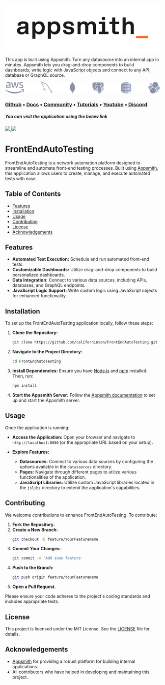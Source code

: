 ![](https://raw.githubusercontent.com/appsmithorg/appsmith/release/static/appsmith_logo_primary.png)

This app is built using Appsmith. Turn any datasource into an internal app in minutes. Appsmith lets you drag-and-drop components to build dashboards, write logic with JavaScript objects and connect to any API, database or GraphQL source.

![](https://raw.githubusercontent.com/appsmithorg/appsmith/release/static/images/integrations.png)

### [Github](https://github.com/appsmithorg/appsmith) • [Docs](https://docs.appsmith.com/?utm_source=github&utm_medium=social&utm_content=appsmith_docs&utm_campaign=null&utm_term=appsmith_docs) • [Community](https://community.appsmith.com/) • [Tutorials](https://github.com/appsmithorg/appsmith/tree/update/readme#tutorials) • [Youtube](https://www.youtube.com/appsmith) • [Discord](https://discord.gg/rBTTVJp)

##### You can visit the application using the below link

###### [![](https://assets.appsmith.com/git-sync/Buttons.svg) ](http://localhost/applications/6772b21876a8a62bd8182bf4/pages/6772bb8776a8a62bd8182c2a) [![](https://assets.appsmith.com/git-sync/Buttons2.svg)](http://localhost/applications/6772b21876a8a62bd8182bf4/pages/6772bb8776a8a62bd8182c2a/edit)


# FrontEndAutoTesting

FrontEndAutoTesting is a network automation platform designed to streamline and automate front-end testing processes. Built using [Appsmith](https://www.appsmith.com), this application allows users to create, manage, and execute automated tests with ease.

## Table of Contents

- [Features](#features)
- [Installation](#installation)
- [Usage](#usage)
- [Contributing](#contributing)
- [License](#license)
- [Acknowledgements](#acknowledgements)

## Features

- **Automated Test Execution:** Schedule and run automated front-end tests.
- **Customizable Dashboards:** Utilize drag-and-drop components to build personalized dashboards.
- **Data Integration:** Connect to various data sources, including APIs, databases, and GraphQL endpoints.
- **JavaScript Logic Support:** Write custom logic using JavaScript objects for enhanced functionality.

## Installation

To set up the FrontEndAutoTesting application locally, follow these steps:

1. **Clone the Repository:**
   ```bash
   git clone https://github.com/californinson/FrontEndAutoTesting.git
   ```
2. **Navigate to the Project Directory:**
   ```bash
   cd FrontEndAutoTesting
   ```
3. **Install Dependencies:** Ensure you have [Node.js](https://nodejs.org/) and [npm](https://www.npmjs.com/) installed. Then, run:
   ```bash
   npm install
   ```
4. **Start the Appsmith Server:** Follow the [Appsmith documentation](https://docs.appsmith.com/) to set up and start the Appsmith server.

## Usage

Once the application is running:

- **Access the Application:** Open your browser and navigate to `http://localhost:8080` (or the appropriate URL based on your setup).

- **Explore Features:**

  - **Datasources:** Connect to various data sources by configuring the options available in the `datasources` directory.
  - **Pages:** Navigate through different pages to utilize various functionalities of the application.
  - **JavaScript Libraries:** Utilize custom JavaScript libraries located in the `jslibs` directory to extend the application's capabilities.

## Contributing

We welcome contributions to enhance FrontEndAutoTesting. To contribute:

1. **Fork the Repository.**
2. **Create a New Branch:**
   ```bash
   git checkout -b feature/YourFeatureName
   ```
3. **Commit Your Changes:**
   ```bash
   git commit -m 'Add some feature'
   ```
4. **Push to the Branch:**
   ```bash
   git push origin feature/YourFeatureName
   ```
5. **Open a Pull Request.**

Please ensure your code adheres to the project's coding standards and includes appropriate tests.

## License

This project is licensed under the MIT License. See the [LICENSE](LICENSE) file for details.

## Acknowledgements

- [Appsmith](https://www.appsmith.com) for providing a robust platform for building internal applications.
- All contributors who have helped in developing and maintaining this project.


